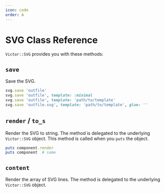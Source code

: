 ```yaml
---
icon: code
order: A
---
```


# SVG Class Reference

`Victor::SVG` provides you with these methods:

## `save`

Save the SVG.

```ruby
svg.save 'outfile'
svg.save 'outfile', template: :minimal
svg.save 'outfile', template: 'path/to/template'
svg.save 'outfile.svg', template: 'path/to/template', glue: ''
```

## `render` / `to_s`

Render the SVG to string. The method is delegated to the underlying
`Victor::SVG` object. This method is called when you `puts` the object.

```ruby
puts component.render
puts component  # same
```

## `content`

Render the array of SVG lines. The method is delegated to the underlying
`Victor::SVG` object.
